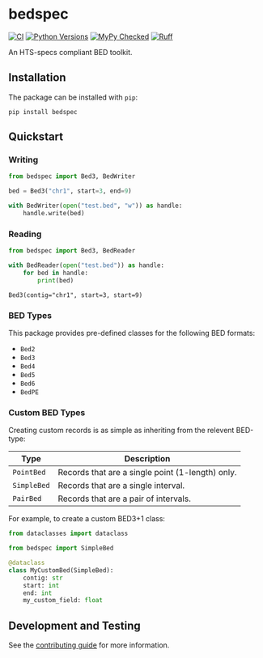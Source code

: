 # bedspec

[![CI](https://github.com/clintval/bedspec/actions/workflows/pythonpackage.yml/badge.svg?branch=main)](https://github.com/clintval/bedspec/actions/workflows/pythonpackage.yml?query=branch%3Amain)
[![Python Versions](https://img.shields.io/badge/python-3.12-blue)](https://github.com/clintval/bedspec)
[![MyPy Checked](http://www.mypy-lang.org/static/mypy_badge.svg)](http://mypy-lang.org/)
[![Ruff](https://img.shields.io/endpoint?url=https://raw.githubusercontent.com/astral-sh/ruff/main/assets/badge/v2.json)](https://docs.astral.sh/ruff/)

An HTS-specs compliant BED toolkit.

## Installation

The package can be installed with `pip`:

```console
pip install bedspec
```

## Quickstart

### Writing

```python
from bedspec import Bed3, BedWriter

bed = Bed3("chr1", start=3, end=9)

with BedWriter(open("test.bed", "w")) as handle:
    handle.write(bed)
```

### Reading

```python
from bedspec import Bed3, BedReader

with BedReader(open("test.bed")) as handle:
    for bed in handle:
        print(bed)
```
```console
Bed3(contig="chr1", start=3, start=9)
```

### BED Types

This package provides pre-defined classes for the following BED formats:

- `Bed2`
- `Bed3`
- `Bed4`
- `Bed5`
- `Bed6`
- `BedPE`

### Custom BED Types

Creating custom records is as simple as inheriting from the relevent BED-type:

| Type        | Description                                      |
| ---         | ---                                              |
| `PointBed`  | Records that are a single point (1-length) only. |
| `SimpleBed` | Records that are a single interval.              |
| `PairBed`   | Records that are a pair of intervals.            |

For example, to create a custom BED3+1 class:

```python
from dataclasses import dataclass

from bedspec import SimpleBed

@dataclass
class MyCustomBed(SimpleBed):
    contig: str
    start: int
    end: int
    my_custom_field: float
```

## Development and Testing

See the [contributing guide](./CONTRIBUTING.md) for more information.
